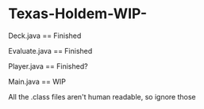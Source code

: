 # Texas-Holdem-WIP-
Deck.java == Finished

Evaluate.java == Finished

Player.java == Finished?

Main.java == WIP



All the .class files aren't human readable, so ignore those
